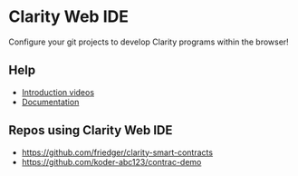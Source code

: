 # Clarity Web IDE

Configure your git projects to develop Clarity programs within the browser!

## Help
* [Introduction videos](https://www.youtube.com/playlist?list=PLA5-mLPrLnHpc6WsieRck1_VE03kuvIAh)
* [Documentation](https://friedger.github.io/clarity-web-ide)

## Repos using Clarity Web IDE
* https://github.com/friedger/clarity-smart-contracts
* https://github.com/koder-abc123/contrac-demo
